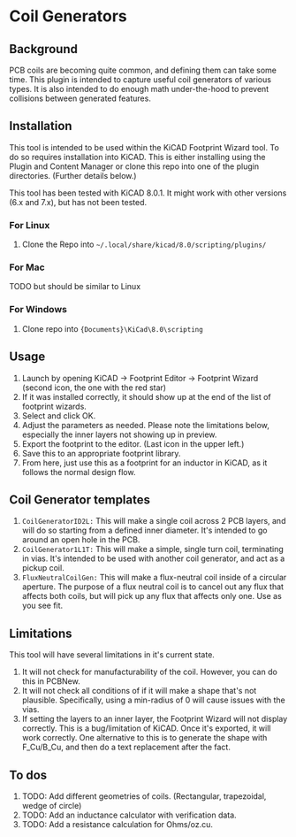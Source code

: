 # Coil Generators

## Background

PCB coils are becoming quite common, and defining them can take some time. This plugin is intended to capture useful coil generators of various types.  It is also intended to do enough math under-the-hood to prevent collisions between generated features.  

## Installation

This tool is intended to be used within the KiCAD Footprint Wizard tool. To do so requires installation into KiCAD.  This is either installing using the Plugin and Content Manager or clone this repo into one of the plugin directories.  (Further details below.)

This tool has been tested with KiCAD 8.0.1.  It might work with other versions (6.x and 7.x), but has not been tested.

### For Linux

1. Clone the Repo into `~/.local/share/kicad/8.0/scripting/plugins/`

### For Mac

TODO but should be similar to Linux

### For Windows

1. Clone repo into `{Documents}\KiCad\8.0\scripting`

## Usage

1. Launch by opening KiCAD -> Footprint Editor -> Footprint Wizard (second icon, the one with the red star)
1. If it was installed correctly, it should show up at the end of the list of footprint wizards.
1. Select and click OK.
1. Adjust the parameters as needed.  Please note the limitations below, especially the inner layers not showing up in preview.
1. Export the footprint to the editor. (Last icon in the upper left.)
1. Save this to an appropriate footprint library.  
1. From here, just use this as a footprint for an inductor in KiCAD, as it follows the normal design flow.

## Coil Generator templates

1. `CoilGeneratorID2L:` This will make a single coil across 2 PCB layers, and will do so starting from a defined inner diameter. It's intended to go around an open hole in the PCB.
1. `CoilGenerator1L1T:` This will make a simple, single turn coil, terminating in vias.  It's intended to be used with another coil generator, and act as a pickup coil.
1. `FluxNeutralCoilGen:` This will make a flux-neutral coil inside of a circular aperture.  The purpose of a flux neutral coil is to cancel out any flux that affects both coils, but will pick up any flux that affects only one.  Use as you see fit.

## Limitations

This tool will have several limitations in it's current state.

1. It will not check for manufacturability of the coil.  However, you can do this in PCBNew.
1. It will not check all conditions of if it will make a shape that's not plausible.  Specifically, using a min-radius of 0 will cause issues with the vias.
1. If setting the layers to an inner layer, the Footprint Wizard will not display correctly.  This is a bug/limitation of KiCAD.  Once it's exported, it will work correctly.  One alternative to this is to generate the shape with F_Cu/B_Cu, and then do a text replacement after the fact.

## To dos

1. TODO: Add different geometries of coils. (Rectangular, trapezoidal, wedge of circle)
1. TODO: Add an inductance calculator with verification data.
1. TODO: Add a resistance calculation for Ohms/oz.cu.
